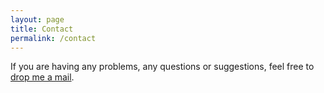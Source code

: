 ```yaml
---
layout: page
title: Contact
permalink: /contact
---
```


If you are having any problems, any questions or suggestions, feel free to [drop me a mail](mailto:19D170030@iitb.ac.in).
